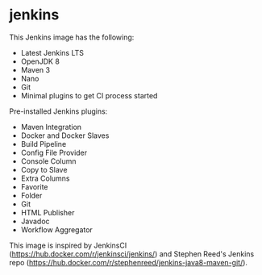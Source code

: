 # jenkins

This Jenkins image has the following:
- Latest Jenkins LTS
- OpenJDK 8
- Maven 3
- Nano
- Git
- Minimal plugins to get CI process started

Pre-installed Jenkins plugins:
- Maven Integration
- Docker and Docker Slaves
- Build Pipeline
- Config File Provider
- Console Column
- Copy to Slave
- Extra Columns
- Favorite
- Folder
- Git
- HTML Publisher
- Javadoc
- Workflow Aggregator

This image is inspired by JenkinsCI (https://hub.docker.com/r/jenkinsci/jenkins/) and Stephen Reed's Jenkins repo (https://hub.docker.com/r/stephenreed/jenkins-java8-maven-git/).
